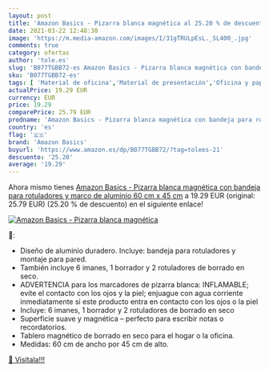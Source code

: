 ```yaml
---
layout: post
title: 'Amazon Basics - Pizarra blanca magnética al 25.20 % de descuento'
date: 2021-03-22 12:48:38
image: 'https://m.media-amazon.com/images/I/31gTRULpEsL._SL400_.jpg'
comments: true
category: ofertas
author: 'tole.es'
slug: 'B077TGBB72-es Amazon Basics - Pizarra blanca magnética con bandeja para...'
sku: 'B077TGBB72-es'
tags: [ 'Material de oficina','Material de presentación','Oficina y papelería','Pizarras blancas','amazon basics','rotuladores', ]
actualPrice: 19.29 EUR
currency: EUR
price: 19.29
comparePrice: 25.79 EUR
prodname: 'Amazon Basics - Pizarra blanca magnética con bandeja para rotuladores y marco de aluminio  60 cm x 45 cm'
country: 'es'
flag: '🇪🇸'
brand: 'Amazon Basics'
buyurl: 'https://www.amazon.es/dp/B077TGBB72/?tag=tolees-21'
descuento: '25.20'
average: '19.29'
---
```


Ahora mismo tienes [Amazon Basics - Pizarra blanca magnética con bandeja para rotuladores y marco de aluminio  60 cm x 45 cm](https://www.amazon.es/dp/B077TGBB72/?tag=tolees-21) a 19.29 EUR (original: 25.79 EUR) (25.20 %  de descuento) en el siguiente enlace!

[![Amazon Basics - Pizarra blanca magnética](https://m.media-amazon.com/images/I/31gTRULpEsL._SL400_.jpg)](https://www.amazon.es/dp/B077TGBB72/?tag=tolees-21)

🔎:

- Diseño de aluminio duradero. Incluye: bandeja para rotuladores y montaje para pared.
- También incluye 6 imanes, 1 borrador y 2 rotuladores de borrado en seco.
- ADVERTENCIA para los marcadores de pizarra blanca: INFLAMABLE; evite el contacto con los ojos y la piel; enjuague con agua corriente inmediatamente si este producto entra en contacto con los ojos o la piel
- Incluye: 6 imanes, 1 borrador y 2 rotuladores de borrado en seco
- Superficie suave y magnética – perfecto para escribir notas o recordatorios.
- Tablero magnético de borrado en seco para el hogar o la oficina.
- Medidas: 60 cm de ancho por 45 cm de alto.

[🛒 Visítala!!!](https://www.amazon.es/dp/B077TGBB72/?tag=tolees-21)
